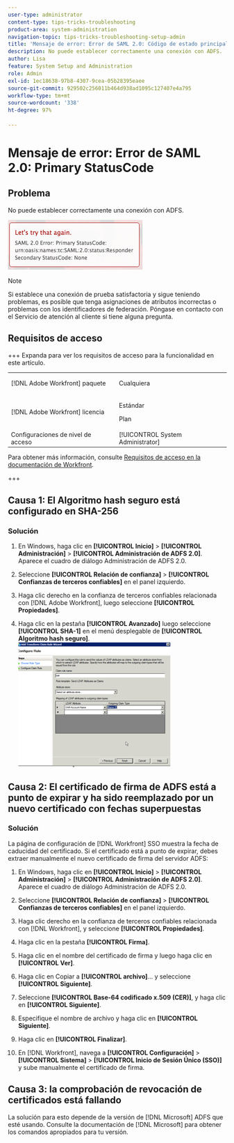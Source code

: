 ```yaml
---
user-type: administrator
content-type: tips-tricks-troubleshooting
product-area: system-administration
navigation-topic: tips-tricks-troubleshooting-setup-admin
title: 'Mensaje de error: Error de SAML 2.0: Código de estado principal'
description: No puede establecer correctamente una conexión con ADFS.
author: Lisa
feature: System Setup and Administration
role: Admin
exl-id: 1ec18638-97b8-4307-9cea-05b28395eaee
source-git-commit: 929502c256011b464d938ad1095c127407e4a795
workflow-type: tm+mt
source-wordcount: '338'
ht-degree: 97%

---
```


# Mensaje de error: Error de SAML 2.0: Primary StatusCode

## Problema

No puede establecer correctamente una conexión con ADFS.

![SAML_2.0_Error_Primary_Status_Code.png](assets/saml-2.0-error-primary-status-code.png)

>[!NOTE]
>
>Si establece una conexión de prueba satisfactoria y sigue teniendo problemas, es posible que tenga asignaciones de atributos incorrectas o problemas con los identificadores de federación. Póngase en contacto con el Servicio de atención al cliente si tiene alguna pregunta.

## Requisitos de acceso

+++ Expanda para ver los requisitos de acceso para la funcionalidad en este artículo.

<table style="table-layout:auto"> 
 <col> 
 <col> 
 <tbody> 
  <tr> 
   <td>[!DNL Adobe Workfront] paquete</td> 
   <td><p>Cualquiera</p></td> 
  </tr> 
  <tr> 
   <td>[!DNL Adobe Workfront] licencia</td> 
   <td><p>Estándar</p>
       <p>Plan</p></td>
  </tr> 
  <tr> 
   <td>Configuraciones de nivel de acceso</td> 
   <td>[!UICONTROL System Administrator]</td> 
  </tr> 
 </tbody> 
</table>

Para obtener más información, consulte [Requisitos de acceso en la documentación de Workfront](/help/quicksilver/administration-and-setup/add-users/access-levels-and-object-permissions/access-level-requirements-in-documentation.md).

+++

## Causa 1: El Algoritmo hash seguro está configurado en SHA-256

### Solución

1. En Windows, haga clic en **[!UICONTROL Inicio]** > **[!UICONTROL Administración]** > **[!UICONTROL Administración de ADFS 2.0]**.\
   Aparece el cuadro de diálogo Administración de ADFS 2.0.

1. Seleccione **[!UICONTROL Relación de confianza]** > **[!UICONTROL Confianzas de terceros confiables]** en el panel izquierdo.

1. Haga clic derecho en la confianza de terceros confiables relacionada con [!DNL Adobe Workfront], luego seleccione **[!UICONTROL Propiedades]**.
1. Haga clic en la pestaña **[!UICONTROL Avanzado]** luego seleccione **[!UICONTROL SHA-1]** en el menú desplegable de **[!UICONTROL Algoritmo hash seguro]**.
   ![SHA-1](assets/1-350x287.png)

## Causa 2: El certificado de firma de ADFS está a punto de expirar y ha sido reemplazado por un nuevo certificado con fechas superpuestas

### Solución

La página de configuración de [!DNL Workfront] SSO muestra la fecha de caducidad del certificado. Si el certificado está a punto de expirar, debes extraer manualmente el nuevo certificado de firma del servidor ADFS:

1. En Windows, haga clic en **[!UICONTROL Inicio]** > **[!UICONTROL Administración]** > **[!UICONTROL Administración de ADFS 2.0]**.\
   Aparece el cuadro de diálogo Administración de ADFS 2.0.

1. Seleccione **[!UICONTROL Relación de confianza]** > **[!UICONTROL Confianzas de terceros confiables]** en el panel izquierdo.

1. Haga clic derecho en la confianza de terceros confiables relacionada con [!DNL Workfront], y seleccione **[!UICONTROL Propiedades]**.
1. Haga clic en la pestaña **[!UICONTROL Firma]**.
1. Haga clic en el nombre del certificado de firma y luego haga clic en **[!UICONTROL Ver]**.
1. Haga clic en Copiar a **[!UICONTROL archivo]**... y seleccione **[!UICONTROL Siguiente]**.

1. Seleccione **[!UICONTROL Base-64 codificado x.509 (CER)]**, y haga clic en **[!UICONTROL Siguiente]**.

1. Especifique el nombre de archivo y haga clic en **[!UICONTROL Siguiente]**.
1. Haga clic en **[!UICONTROL Finalizar]**.
1. En [!DNL Workfront], navega a **[!UICONTROL Configuración]** > **[!UICONTROL Sistema]** > **[!UICONTROL Inicio de Sesión Único (SSO)]** y sube manualmente el certificado de firma.

## Causa 3: la comprobación de revocación de certificados está fallando

La solución para esto depende de la versión de [!DNL Microsoft] ADFS que esté usando. Consulte la documentación de [!DNL Microsoft] para obtener los comandos apropiados para tu versión.
